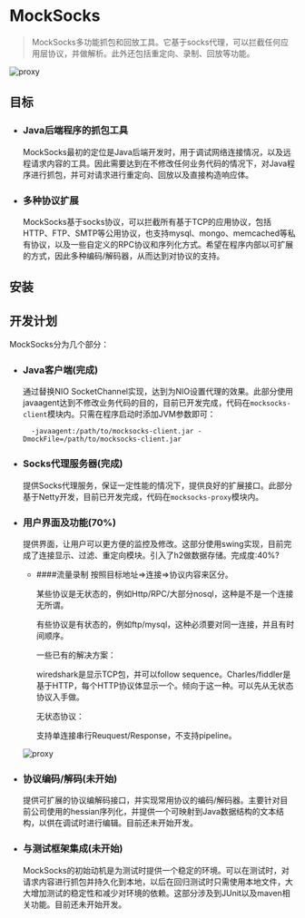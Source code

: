 MockSocks
========
> MockSocks多功能抓包和回放工具。它基于socks代理，可以拦截任何应用层协议，并做解析。此外还包括重定向、录制、回放等功能。

![proxy][1]

## 目标

* ### Java后端程序的抓包工具
	
	MockSocks最初的定位是Java后端开发时，用于调试网络连接情况，以及远程请求内容的工具。因此需要达到在不修改任何业务代码的情况下，对Java程序进行抓包，并可对请求进行重定向、回放以及直接构造响应体。

* ### 多种协议扩展

	MockSocks基于socks协议，可以拦截所有基于TCP的应用协议，包括HTTP、FTP、SMTP等公用协议，也支持mysql、mongo、memcached等私有协议，以及一些自定义的RPC协议和序列化方式。希望在程序内部以可扩展的方式，因此多种编码/解码器，从而达到对协议的支持。
	
## 安装



## 开发计划

MockSocks分为几个部分：

* ### Java客户端(完成)

	通过替换NIO SocketChannel实现，达到为NIO设置代理的效果。此部分使用javaagent达到不修改业务代码的目的，目前已开发完成，代码在`mocksocks-client`模块内。只需在程序启动时添加JVM参数即可：
	
		-javaagent:/path/to/mocksocks-client.jar -DmockFile=/path/to/mocksocks-client.jar
	
* ### Socks代理服务器(完成)

	提供Socks代理服务，保证一定性能的情况下，提供良好的扩展接口。此部分基于Netty开发，目前已开发完成，代码在`mocksocks-proxy`模块内。
	
* ### 用户界面及功能(70%)

	提供界面，让用户可以更方便的监控及修改。这部分使用swing实现，目前完成了连接显示、过滤、重定向模块。引入了h2做数据存储。完成度:40%?
	
	* ####流量录制
	  按照目标地址=>连接=>协议内容来区分。
	  
	  某些协议是无状态的，例如Http/RPC/大部分nosql，这种是不是一个连接无所谓。
	  
	  有些协议是有状态的，例如ftp/mysql，这种必须要对同一连接，并且有时间顺序。
	  
	  一些已有的解决方案：
	  
	  wiredshark是显示TCP包，并可以follow sequence。Charles/fiddler是基于HTTP，每个HTTP协议体显示一个。倾向于这一种。可以先从无状态协议入手做。
	  
	  无状态协议：
	  
	  支持单连接串行Reuquest/Response，不支持pipeline。
	 
	 ![proxy][2]

* ### 协议编码/解码(未开始)

	提供可扩展的协议编解码接口，并实现常用协议的编码/解码器。主要针对目前公司使用的hessian序列化，并提供一个可映射到Java数据结构的文本结构，以供在调试时进行编辑。目前还未开始开发。

* ### 与测试框架集成(未开始)

	MockSocks的初始动机是为测试时提供一个稳定的环境。可以在测试时，对请求内容进行抓包并持久化到本地，以后在回归测试时只需使用本地文件，大大增加测试的稳定性和减少对环境的依赖。这部分涉及到JUnit以及maven相关功能。目前还未开始开发。


  [1]: http://static.oschina.net/uploads/space/2013/1025/202527_iLkr_190591.png
  [2]: http://static.oschina.net/uploads/space/2013/1026/224012_KNGE_190591.png